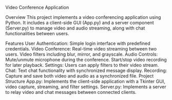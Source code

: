 Video Conference Application

Overview
This project implements a video conferencing application using Python. It includes a client-side GUI (App.py) and a server component (Server.py) to manage video and audio streaming, along with chat functionalities between users.

Features
User Authentication: Simple login interface with predefined credentials.
Video Conference:
Real-time video streaming between two users.
Video filters including blur, mirror, and grayscale.
Audio Controls:
Mute/unmute microphone during the conference.
Start/stop video recording for later playback.
Settings: Users can apply filters to their video stream.
Chat: Text chat functionality with synchronized message display.
Recording: Capture and save both video and audio as a synchronized file.
Project Structure
App.py: Implements the client-side application with a Tkinter GUI, video capture, streaming, and filter settings.
Server.py: Implements a server to relay video and chat messages between connected clients.
